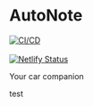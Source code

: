 # AutoNote 
[![CI/CD](https://github.com/noriban/AutoNote/actions/workflows/android.yml/badge.svg?branch=main)](https://github.com/noriban/AutoNote/actions/workflows/android.yml) <br><br>
[![Netlify Status](https://api.netlify.com/api/v1/badges/a20d817c-0fbc-4491-bf3e-2a348faa62ef/deploy-status)](https://app.netlify.com/sites/autonote/deploys)<br>

Your car companion

test